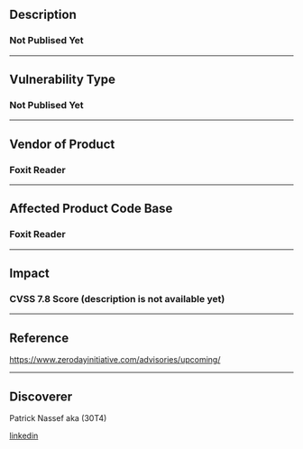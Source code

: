 ## Description
### Not Publised Yet
------------------------------------------
## Vulnerability Type

### Not Publised Yet
------------------------------------------
## Vendor of Product

### Foxit Reader
------------------------------------------

## Affected Product Code Base

### Foxit Reader
------------------------------------------
## Impact

### CVSS 7.8 Score (description is not available yet)
------------------------------------------
## Reference
https://www.zerodayinitiative.com/advisories/upcoming/

-----------------------------------------
## Discoverer

Patrick Nassef aka (30T4)

[linkedin](https://www.linkedin.com/in/patrick0x41/)